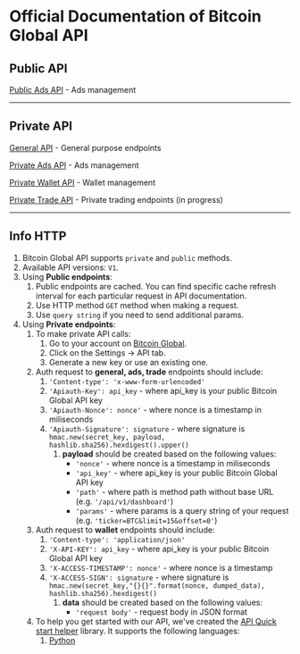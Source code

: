 # Official Documentation of Bitcoin Global API

## Public API

[Public Ads API](./public/ads.md) - Ads management

___

## Private API

[General API](./private/general.md) - General purpose endpoints

[Private Ads API](./private/ads.md) - Ads management

[Private Wallet API](./private/wallet.md) - Wallet management

[Private Trade API](./private/trade.md) - Private trading endpoints (in progress)

---

## Info HTTP

1. Bitcoin Global API supports `private` and `public` methods.
2. Available API versions: `V1`.
3. Using **Public endpoints**:
    1. Public endpoints are cached. You can find specific cache refresh interval for each particular request in API documentation.
    2. Use HTTP method `GET` method when making a request.
    3. Use `query string` if you need to send additional params.
4. Using **Private endpoints**:
    1. To make private API calls:
        1. Go to your account on [Bitcoin Global](https://bitcoin.global).
        2. Click on the Settings -> API tab.
        3. Generate a new key or use an existing one.
    2. Auth request to **general, ads, trade** endpoints should include:
        1. `'Content-type': 'x-www-form-urlencoded'`
        2. `'Apiauth-Key': api_key` - where api_key is your public Bitcoin Global API key
        3. `'Apiauth-Nonce': nonce'` - where nonce is a timestamp in miliseconds
        4. `'Apiauth-Signature': signature` - where signature is `hmac.new(secret_key, payload, hashlib.sha256).hexdigest().upper()`
            1. **payload** should be created based on the following values:
                - `'nonce'` - where nonce is a timestamp in miliseconds
                - `'api_key'` - where api_key is your public Bitcoin Global API key
                - `'path'` - where path is method path without base URL (e.g. `'/api/v1/dashboard'`)
                - `'params'` - where params is a query string of your request (e.g. `'ticker=BTC&limit=15&offset=0'`)
    3. Auth request to **wallet** endpoints should include:
        1. `'Content-type': 'application/json'`
        2. `'X-API-KEY': api_key` - where api_key is your public Bitcoin Global API key
        3. `'X-ACCESS-TIMESTAMP': nonce'` - where nonce is a timestamp
        4. `'X-ACCESS-SIGN': signature` - where signature is `hmac.new(secret_key,"{}{}".format(nonce, dumped_data), hashlib.sha256).hexdigest()`
            1. **data** should be created based on the following values:
                - `'request body'` - request body in JSON format
    4. To help you get started with our API, we've created the [API Quick start helper](./quick-start) library. It supports the following languages:
        1. [Python](./quick-start/python_auth.py)